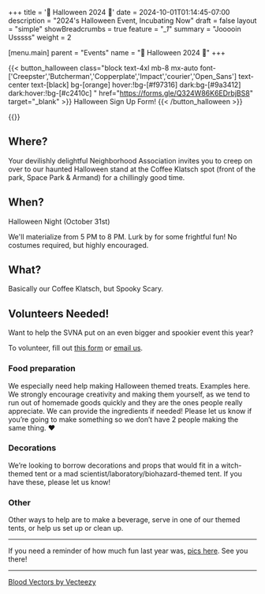+++
title = '🦇 Halloween 2024 👻'
date = 2024-10-01T01:14:45-07:00
description = "2024's Halloween Event, Incubating Now"
draft = false
layout = "simple"
showBreadcrumbs = true
feature = "*_1*"
summary = "Jooooin Usssss"
weight = 2

[menu.main]
    parent = "Events"
    name = "👻 Halloween 2024 🦇"
+++ 
  
{{< button_halloween class="block text-4xl mb-8 mx-auto font-['Creepster','Butcherman','Copperplate','Impact','courier','Open_Sans']  text-center text-[black] bg-[orange] hover:!bg-[#f97316] dark:bg-[#9a3412] dark:hover:!bg-[#c2410c] " href="https://forms.gle/Q324W86K6EDrbjBS8" target="_blank" >}}
Halloween Sign Up Form! 
{{< /button_halloween >}}

{{<gallery class="flex flex-row justify-evenly content-start">}}

## Where?

Your devilishly delightful Neighborhood Association invites you to creep on over to our haunted Halloween stand at the Coffee Klatsch spot (front of the park, Space Park & Armand) for a chillingly good time.

## When?

Halloween Night (October 31st)

We'll materialize from 5 PM to 8 PM. Lurk by for some frightful fun! No costumes required, but highly encouraged.

## What?

Basically our Coffee Klatsch, but Spooky Scary.

## Volunteers Needed!

Want to help the SVNA put on an even bigger and spookier event this year?

To volunteer, fill out [this form](https://forms.gle/Q324W86K6EDrbjBS8) or [email us](mailto:board@santiagovilla.org).

### Food preparation

We especially need help making Halloween themed treats. Examples here. We strongly encourage creativity and making them yourself, as we tend to run out of homemade goods quickly and they are the ones people really appreciate. We can provide the ingredients if needed! Please let us know if you’re going to make something so we don’t have 2 people making the same thing. ♥️

### Decorations

We’re looking to borrow decorations and props that would fit in a witch-themed tent or a mad scientist/laboratory/biohazard-themed tent. If you have these, please let us know!

### Other

Other ways to help are to make a beverage, serve in one of our themed tents, or help us set up or clean up. 

----

If you need a reminder of how much fun last year was, [pics here](/events/2023-halloween). See you there!

----

<a href="https://www.vecteezy.com/free-vector/blood">Blood Vectors by Vecteezy</a>